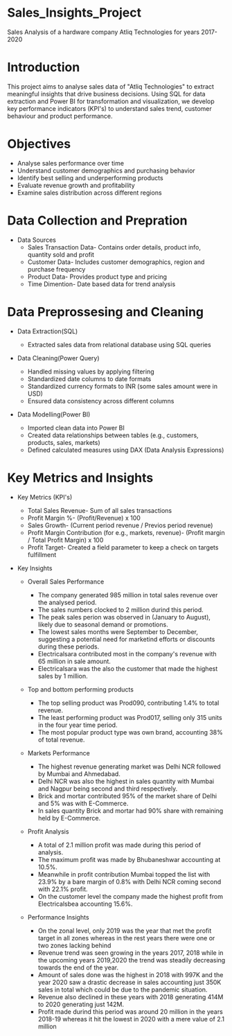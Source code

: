 
# Sales_Insights_Project

Sales Analysis of a hardware company Atliq Technologies for years 2017-2020 

# Introduction

This project aims to analyse sales data of "Atliq Technologies" to extract meaningful insights that drive business decisions. Using SQL for data extraction and Power BI for transformation and visualization, we develop key performance indicators (KPI's) to understand sales trend, customer behaviour and product performance.


# Objectives

* Analyse sales performance over time
* Understand customer demographics and purchasing behavior
* Identify best selling and underperforming products
* Evaluate revenue growth and profitability
* Examine sales distribution across different regions

# Data Collection and Prepration

* Data Sources
  * Sales Transaction Data- Contains order details, product info, quantity sold and profit
  * Customer Data- Includes customer demographics, region and purchase frequency
  * Product Data- Provides product type and pricing
  * Time Dimention- Date based data for trend analysis

# Data Preprossesing and Cleaning
 
 * Data Extraction(SQL)
   * Extracted sales data from relational database using SQL queries

 * Data Cleaning(Power Query)
   * Handled missing values by applying filtering
   * Standardized date columns to date formats
   * Standardized currency formats to INR (some sales amount were in USD)
   * Ensured data consistency across different columns

 * Data Modelling(Power BI)
   * Imported clean data into Power BI
   * Created data relationships between tables (e.g., customers, products, sales, markets)
   * Defined calculated measures using DAX (Data Analysis Expressions)  

 # Key Metrics and Insights
 
 * Key Metrics (KPI's)
   * Total Sales Revenue- Sum of all sales transactions
   * Profit Margin %- (Profit/Revenue) x 100
   * Sales Growth- (Current period revenue / Previos period revenue) 
   * Profit Margin Contribution (for e.g., markets, revenue)- (Profit margin / Total Profit Margin) x 100
   * Profit Target- Created a field parameter to keep a check on targets fulfillment

 * Key Insights

   * Overall Sales Performance
     * The company generated 985 million in total sales revenue over the analysed period.
     * The sales numbers clocked to 2 million durind this period.
     * The peak sales perion was observed in (January to August), likely due to seasonal demand or promotions.
     * The lowest sales months were September to December, suggesting a potential need for marketind efforts or discounts during these periods.
     * Electricalsara contributed most in the company's revenue with 65 million in sale amount.
     * Electricalsara was the also the customer that made the highest sales by 1 million.

   * Top and bottom performing products
     * The top selling product was Prod090, contributing 1.4% to total revenue.
     * The least performing product was Prod017, selling only 315 units in the four year time period.
     * The most popular product type was own brand, accounting 38% of total revenue.

   * Markets Performance
     * The highest revenue generating market was Delhi NCR followed by Mumbai and Ahmedabad.
     * Delhi NCR was also the highest in sales quantity with Mumbai and Nagpur being second and third respectively.
     * Brick and mortar contributed 95% of the market share of Delhi and 5% was with E-Commerce.
     * In sales quantity Brick and mortar had 90% share with remaining held by E-Commerce.

   * Profit Analysis
     * A total of 2.1 million profit was made during this period of analysis.
     * The maximum profit was made by Bhubaneshwar accounting at 10.5%.
     * Meanwhile in profit contribution Mumbai topped the list with 23.9% by a bare margin of 0.8% with Delhi NCR coming second with 22.1% profit.
     * On the customer level the company made the highest profit from Electricalsbea accounting 15.6%.

   * Performance Insights
     * On the zonal level, only 2019 was the year that met the profit target in all zones whereas in the rest years there were one or two zones lacking behind
     * Revenue trend was seen growing in the years 2017, 2018 while in the upcoming years 2019,2020 the trend was steadily decreasing towards the end of the year.
     * Amount of sales done was the highest in 2018 with 997K and the year 2020 saw a drastic decrease in sales accounting just 350K sales in total which could be due to the pandemic situation.
     * Revenue also declined in these years with 2018 generating 414M to 2020 generating just 142M.
     * Profit made durind this period was around 20 million in the years 2018-19 whereas it hit the lowest in 2020 with a mere value of 2.1 million

















